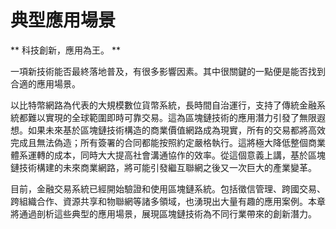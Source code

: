 # 典型應用場景

** 科技創新，應用為王。 **

一項新技術能否最終落地普及，有很多影響因素。其中很關鍵的一點便是能否找到合適的應用場景。

以比特幣網路為代表的大規模數位貨幣系統，長時間自治運行，支持了傳統金融系統都難以實現的全球範圍即時可靠交易。這為區塊鏈技術的應用潛力引發了無限遐想。如果未來基於區塊鏈技術構造的商業價值網路成為現實，所有的交易都將高效完成且無法偽造；所有簽署的合同都能按照約定嚴格執行。這將極大降低整個商業體系運轉的成本，同時大大提高社會溝通協作的效率。從這個意義上講，基於區塊鏈技術構建的未來商業網路，將可能引發繼互聯網之後又一次巨大的產業變革。

目前，金融交易系統已經開始驗證和使用區塊鏈系統。包括徵信管理、跨國交易、跨組織合作、資源共享和物聯網等諸多領域，也湧現出大量有趣的應用案例。本章將通過剖析這些典型的應用場景，展現區塊鏈技術為不同行業帶來的創新潛力。
